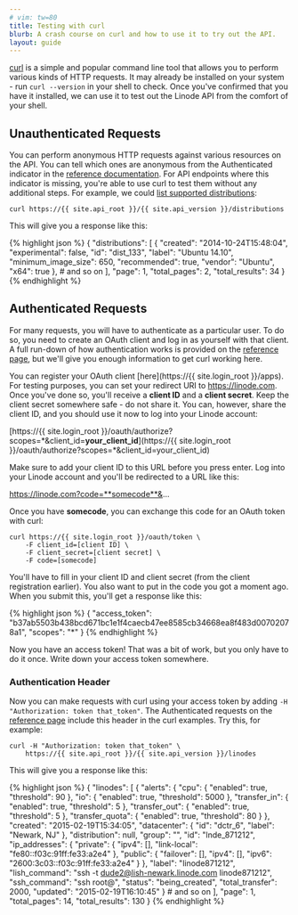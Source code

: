 ```yaml
---
# vim: tw=80
title: Testing with curl
blurb: A crash course on curl and how to use it to try out the API.
layout: guide
---
```


[curl](http://curl.haxx.se/) is a simple and popular command line tool that
allows you to perform various kinds of HTTP requests. It may already be
installed on your system - run `curl --version` in your shell to check. Once
you've confirmed that you have it installed, we can use it to test out the
Linode API from the comfort of your shell.

## Unauthenticated Requests

You can perform anonymous HTTP requests against various resources on the API.
You can tell which ones are anonymous from the <span class="text-muted">
<i class="fa fa-lock"></i> Authenticated</span> indicator in the [reference
documentation](/reference). For API endpoints where this indicator is missing,
you're able to use curl to test them without any additional steps. For example,
we could [list supported distributions](/reference/#ep-distributions):

    curl https://{{ site.api_root }}/{{ site.api_version }}/distributions

This will give you a response like this:


{% highlight json %}
{
    "distributions": [
        {
            "created": "2014-10-24T15:48:04",
            "experimental": false,
            "id": "dist_133",
            "label": "Ubuntu 14.10",
            "minimum_image_size": 650,
            "recommended": true,
            "vendor": "Ubuntu",
            "x64": true
        }, # and so on
    ],
    "page": 1,
    "total_pages": 2,
    "total_results": 34
}
{% endhighlight %}

## Authenticated Requests

For many requests, you will have to authenticate as a particular user. To do so,
you need to create an OAuth client and log in as yourself with that client. A
full run-down of how authentication works is provided on the
[reference page](/reference#authentication), but we'll give you enough
information to get curl working here.

You can register your OAuth client [here](https://{{ site.login_root }}/apps). For
testing purposes, you can set your redirect URI to https://linode.com. Once
you've done so, you'll receive a **client ID** and a **client secret**. Keep the
client secret somewhere safe - do not share it. You can, however, share the
client ID, and you should use it now to log into your Linode account:

[https://{{ site.login_root }}/oauth/authorize?scopes=\*&client_id=**your_client_id**](https://{{ site.login_root }}/oauth/authorize?scopes=*&client_id=your_client_id)

Make sure to add your client ID to this URL before you press enter. Log into
your Linode account and you'll be redirected to a URL like this:

https://linode.com?code=**somecode**&...

Once you have **somecode**, you can exchange this code for an OAuth token with
curl:

    curl https://{{ site.login_root }}/oauth/token \
        -F client_id=[client ID] \
        -F client_secret=[client secret] \
        -F code=[somecode]

You'll have to fill in your client ID and client secret (from the client
registration earlier). You also want to put in the code you got a moment ago.
When you submit this, you'll get a response like this:

{% highlight json %}
{
    "access_token": "b37ab5503b438bcd671bc1e1f4caecb47ee8585cb34668ea8f483d00702078a1",
    "scopes": "*"
}
{% endhighlight %}

Now you have an access token! That was a bit of work, but you only have to do it
once. Write down your access token somewhere.

### Authentication Header

Now you can make requests with curl using your access token by adding `-H
"Authorization: token that_token"`. The <span class="text-muted"><i class="fa
fa-lock"></i> Authenticated</span> requests on the [reference page](/reference)
include this header in the curl examples. Try this, for example:

    curl -H "Authorization: token that_token" \ 
        https://{{ site.api_root }}/{{ site.api_version }}/linodes

This will give you a response like this:


{% highlight json %}
{
    "linodes": [
        {
            "alerts": {
                "cpu": {
                    "enabled": true,
                    "threshold": 90
                },
                "io": {
                    "enabled": true,
                    "threshold": 5000
                },
                "transfer_in": {
                    "enabled": true,
                    "threshold": 5
                },
                "transfer_out": {
                    "enabled": true,
                    "threshold": 5
                },
                "transfer_quota": {
                    "enabled": true,
                    "threshold": 80
                }
            },
            "created": "2015-02-19T15:34:05",
            "datacenter": {
                "id": "dctr_6",
                "label": "Newark, NJ"
            },
            "distribution": null,
            "group": "",
            "id": "lnde_871212",
            "ip_addresses": {
                "private": {
                    "ipv4": [],
                    "link-local": "fe80::f03c:91ff:fe33:a2e4"
                },
                "public": {
                    "failover": [],
                    "ipv4": [],
                    "ipv6": "2600:3c03::f03c:91ff:fe33:a2e4"
                }
            },
            "label": "linode871212",
            "lish_command": "ssh -t dude2@lish-newark.linode.com linode871212",
            "ssh_command": "ssh root@",
            "status": "being_created",
            "total_transfer": 2000,
            "updated": "2015-02-19T16:10:45"
        } # and so on
    ],
    "page": 1,
    "total_pages": 14,
    "total_results": 130
}
{% endhighlight %}
